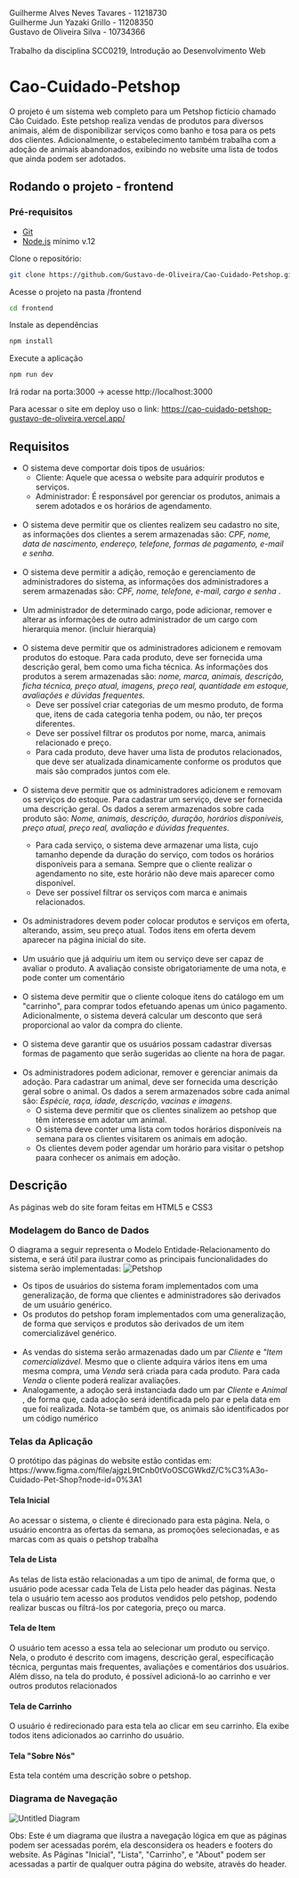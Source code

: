 Guilherme Alves Neves Tavares - 11218730 <br>
Guilherme Jun Yazaki Grillo - 11208350 <br>
Gustavo de Oliveira Silva  - 10734366 <br>
<br>
Trabalho da disciplina SCC0219, Introdução ao Desenvolvimento Web
# Cao-Cuidado-Petshop
  <p>   O projeto é um sistema web completo para um Petshop fictício chamado Cão Cuidado. Este petshop realiza vendas de produtos para diversos animais, além de disponibilizar serviços como banho e tosa para os pets dos clientes. Adicionalmente, o estabelecimento também trabalha com a adoção de animais abandonados, exibindo no website uma lista de todos que ainda podem ser adotados. </p>
 
## Rodando o projeto - frontend
### Pré-requisitos
* [Git](https://git-scm.com)
* [Node.js](https://nodejs.org/en/) mínimo v.12

Clone o repositório:
```bash
git clone https://github.com/Gustavo-de-Oliveira/Cao-Cuidado-Petshop.git
```
Acesse o projeto na pasta /frontend
```bash
cd frontend
```
Instale as dependências
```bash
npm install
```
Execute a aplicação
```bash
npm run dev
```
Irá rodar na porta:3000 -> acesse http://localhost:3000

Para acessar o site em deploy uso o link: https://cao-cuidado-petshop-gustavo-de-oliveira.vercel.app/
 
## Requisitos
<p> <ul>
 
  <li> O sistema deve comportar dois tipos de usuários:
      <ul>
        <li> Cliente: Aquele que acessa o website para adquirir produtos e serviços.</li>
        <li> Administrador: É responsável por gerenciar os produtos, animais a serem adotados e os horários de agendamento.</li>
      </ul>
  </li> <br>
 
  <li> O sistema deve permitir que os clientes realizem seu cadastro no site, as informações dos clientes a serem armazenadas são: <i> CPF, nome, data de nascimento, endereço, telefone, formas de pagamento, e-mail e senha.</i> </li><br>
    
  <li> O sistema deve permitir a adição, remoção e gerenciamento de administradores do sistema, as informações dos administradores a serem armazenadas são: <i> CPF, nome, telefone, e-mail, cargo e senha </i>.</li><br>
 
  <li> Um administrador de determinado cargo, pode adicionar, remover e alterar as informações de outro administrador de um cargo com hierarquia menor. (incluir hierarquia)</li> <br>
 
  <li> O sistema deve permitir que os administradores adicionem e removam produtos do estoque. Para cada produto, deve ser fornecida uma descrição geral, bem como uma ficha técnica. As informações dos produtos a serem armazenadas são: <i> nome, marca, animais, descrição, ficha técnica, preço atual, imagens, preço real, quantidade em estoque, avaliações e dúvidas frequentes.</i>
   <ul>
     <li> Deve ser possível criar categorias de um mesmo produto, de forma que, itens de cada categoria tenha podem, ou não, ter preços diferentes. </li>
     <li> Deve ser possível filtrar os produtos por nome, marca, animais relacionado e preço. </li>
     <li> Para cada produto, deve haver uma lista de produtos relacionados, que deve ser atualizada dinamicamente conforme os produtos que mais são comprados juntos com ele.</li>
   </ul>
  </li><br>
 
  <li> O sistema deve permitir que os administradores adicionem e removam os serviços do estoque. Para cadastrar um serviço, deve ser fornecida uma descrição geral. Os dados a serem armazenados sobre cada produto são: <i> Nome, animais, descrição, duração, horários disponíveis, preço atual, preço real, avaliação e dúvidas frequentes.</i></li>
  <ul>
    <li> Para cada serviço, o sistema deve armazenar uma lista, cujo tamanho depende da duração do serviço, com todos os horários disponíveis para a semana. Sempre que o cliente realizar o agendamento no site, este horário não deve mais aparecer como disponível. </li>
    <li> Deve ser possível filtrar os serviços com marca e animais relacionados.
  </ul>
  </li><br>
 
  <li> Os administradores devem poder colocar produtos e serviços em oferta, alterando, assim, seu preço atual. Todos itens em oferta devem aparecer na página inicial do site.</li><br>
 
  <li> Um usuário que já adquiriu um item ou serviço deve ser capaz de avaliar o produto. A avaliação consiste obrigatoriamente de uma nota, e pode conter um comentário </li><br>
 
  <li> O sistema deve permitir que o cliente coloque itens do catálogo em um "carrinho", para comprar todos efetuando apenas um único pagamento. Adicionalmente, o sistema deverá calcular um desconto que será proporcional ao valor da compra do cliente. </li> <br>
 
  <li> O sistema deve garantir que os usuários possam cadastrar diversas formas de pagamento que serão sugeridas ao cliente na hora de pagar.</li><br>
 
  <li> Os administradores podem adicionar, remover e gerenciar animais da adoção. Para cadastrar um animal, deve ser fornecida uma descrição geral sobre o animal. Os dados a serem armazenados sobre cada animal são: <i> Espécie, raça, idade, descrição, vacinas e imagens.</i> 
    <ul>
      <li> O sistema deve permitir que os clientes sinalizem ao petshop que têm interesse em adotar um animal.</li>
      <li> O sistema deve conter uma lista com todos horários disponíveis na semana para os clientes visitarem os animais em adoção.</li>
      <li> Os clientes devem poder agendar um horário para visitar o petshop paara conhecer os animais em adoção. </li>
    </ul>
  </li>
</ul>
</p>
 
 ## Descrição
 <p>
 As páginas web do site foram feitas em HTML5 e CSS3

 
 ### Modelagem do Banco de Dados
 O diagrama a seguir representa o Modelo Entidade-Relacionamento do sistema, e será útil para ilustrar como as principais funcionalidades do sistema serão implementadas:
![Petshop](https://user-images.githubusercontent.com/48142112/119704277-d584fb80-be2d-11eb-8332-bfcf128ac8c1.png)

 <ul>
  <li> Os tipos de usuários do sistema foram implementados com uma generalização, de forma que clientes e administradores são derivados de um usuário genérico.</li> 
  <li> Os produtos do petshop foram implementados com uma generalização, de forma que serviços e produtos são derivados de um item comercializável genérico.</li><br>
  <li> As vendas do sistema serão armazenadas dado um par <i>Cliente</i> e <i>"Item comercializável</i>. Mesmo que o cliente adquira vários itens em uma mesma compra, uma <i>Venda</i> será criada para cada produto. Para cada <i> Venda </i> o cliente poderá realizar avaliações. </li>
  <li> Analogamente, a adoção será instanciada dado um par <i> Cliente </i> e <i> Animal </i>, de forma que, cada adoção será identificada pelo par e pela data em que foi realizada. Nota-se também que, os animais são identificados por um código numérico</li>
 </ul>
</p>

### Telas da Aplicação
<p> O protótipo das páginas do website estão contidas em: https://www.figma.com/file/ajgzL9tCnb0tVoOSCGWkdZ/C%C3%A3o-Cuidado-Pet-Shop?node-id=0%3A1 </p>

#### Tela Inicial
  <p> Ao acessar o sistema, o cliente é direcionado para esta página. Nela, o usuário encontra as ofertas da semana, as promoções selecionadas, e as marcas com as quais o petshop trabalha </p>
  
#### Tela de Lista
  <p> As telas de lista estão relacionadas a um tipo de animal, de forma que, o usuário pode acessar cada Tela de Lista pelo header das páginas. Nesta tela o usuário tem acesso aos produtos vendidos pelo petshop, podendo realizar buscas ou filtrá-los por categoria, preço ou marca.</p>
  
#### Tela de Item
  <p> O usuário tem acesso a essa tela ao selecionar um produto ou serviço. Nela, o produto é descrito com imagens, descrição geral, especificação técnica, perguntas mais frequentes, avaliações e comentários dos usuários. Além disso, na tela do produto, é possível adicioná-lo ao carrinho e ver outros produtos relacionados</p>

#### Tela de Carrinho
  <p> O usuário é redirecionado para esta tela ao clicar em seu carrinho. Ela exibe todos itens adicionados ao carrinho do usuário. </p>

#### Tela "Sobre Nós"
  <p> Esta tela contém uma descrição sobre o petshop. </p>


### Diagrama de Navegação

![Untitled Diagram](https://user-images.githubusercontent.com/48142112/119587739-af1b7d80-bda5-11eb-8857-b0cbc2a02dee.png)

Obs: Este é um diagrama que ilustra a navegação lógica em que as páginas podem ser acessadas porém, ela desconsidera os headers e footers do website. As Páginas "Inicial", "Lista", "Carrinho", e "About" podem ser acessadas a partir de qualquer outra página do website, através do header.

